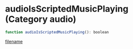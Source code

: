 # audioIsScriptedMusicPlaying (Category audio)

```js
function audioIsScriptedMusicPlaying(): boolean
```

[filename](audioIsScriptedMusicPlaying_m.md ':include')